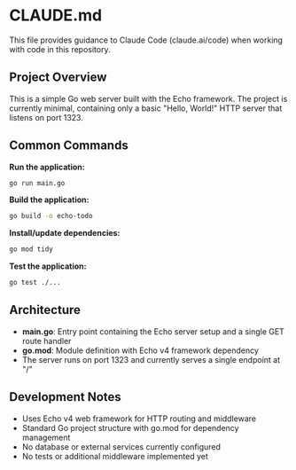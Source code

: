 # CLAUDE.md

This file provides guidance to Claude Code (claude.ai/code) when working with code in this repository.

## Project Overview

This is a simple Go web server built with the Echo framework. The project is currently minimal, containing only a basic "Hello, World!" HTTP server that listens on port 1323.

## Common Commands

**Run the application:**
```bash
go run main.go
```

**Build the application:**
```bash
go build -o echo-todo
```

**Install/update dependencies:**
```bash
go mod tidy
```

**Test the application:**
```bash
go test ./...
```

## Architecture

- **main.go**: Entry point containing the Echo server setup and a single GET route handler
- **go.mod**: Module definition with Echo v4 framework dependency
- The server runs on port 1323 and currently serves a single endpoint at "/"

## Development Notes

- Uses Echo v4 web framework for HTTP routing and middleware
- Standard Go project structure with go.mod for dependency management
- No database or external services currently configured
- No tests or additional middleware implemented yet